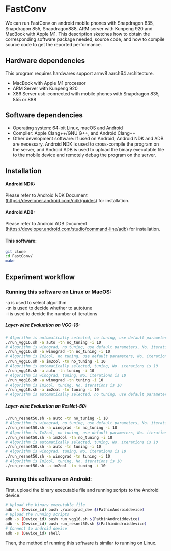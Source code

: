 # FastConv
We can run FastConv on android mobile phones with Snapdragon 835, Snapdragon 855, Snapdragon888, ARM server with Kunpeng 920 and MacBook with Apple M1. This description sketches how to obtain the corresponding software package needed, source code, and how to compile source code to get the reported performance.

## Hardware dependencies
This program requires hardwares support armv8 aarch64 architecture.
* MacBook with Apple M1 processor
* ARM Server with Kunpeng 920
* X86 Server usb-connected with mobile phones with Snapdragon 835, 855 or 888

## Software dependencies
* Operating system: 64-bit Linux, macOS and Android
* Compiler: Apple Clang++/GNU G++, and Android Clang++
* Other development software: If used on Android, Android NDK and ADB are necessary. Android NDK is used to cross-compile the program on the server, and Android ADB is used to upload the binary executable file to the mobile device and remotely debug the program on the server.

## Installation
#### Android NDK: 
Please refer to Android NDK Document (https://developer.android.com/ndk/guides) for installation.
#### Android ADB:
Please refer to Android ADB Document
(https://developer.android.com/studio/command-line/adb) for installation.
#### This software:
```bash
git clone 
cd FastConv/
make
```

## Experiment workflow
### Running this software on Linux or MacOS:
-a is used to select algorithm \
-tn is used to decide whether to autotune \
-i is used to decide the number of iterations
##### Layer-wise Evaluation on VGG-16:
```bash
# Algorithm is automatically selected, no tuning, use default parameters, No. iterations is 10
./run_vgg16.sh -a auto -tn no_tuning -i 10
# Algorithm is winograd, no tuning, use default parameters, No. iterations is 10
./run_vgg16.sh -a winograd -tn no_tuning -i 10
# Algorithm is Im2col, no tuning, use default parameters, No. iterations is 10
./run_vgg16.sh -a im2col -tn no_tuning -i 10
# Algorithm is automatically selected, tuning, No. iterations is 10
./run_vgg16.sh -a auto -tn tuning -i 10
# Algorithm is winograd, tuning, No. iterations is 10
./run_vgg16.sh -a winograd -tn tuning -i 10
# Algorithm is Im2col, tuning, No. iterations is 10
./run_vgg16.sh -a im2col -tn tuning -i 10
# Algorithm is automatically selected, no tuning, use default parameters, No. iterations is 10
```
##### Layer-wise Evaluation on ResNet-50:
```bash
./run_resnet50.sh -a auto -tn no_tuning -i 10
# Algorithm is winograd, no tuning, use default parameters, No. iterations is 10
./run_resnet50.sh -a winograd -tn no_tuning -i 10
# Algorithm is Im2col, no tuning, use default parameters, No. iterations is 10
./run_resnet50.sh -a im2col -tn no_tuning -i 10
# Algorithm is automatically selected, tuning, No. iterations is 10
./run_resnet50.sh -a auto -tn tuning -i 10
# Algorithm is winograd, tuning, No. iterations is 10
./run_resnet50.sh -a winograd -tn tuning -i 10
# Algorithm is Im2col, tuning, No. iterations is 10
./run_resnet50.sh -a im2col -tn tuning -i 10
```
### Running this software on Android:
First, upload the binary executable file and running scripts to the Android device.
```bash
# Upload the binary executable file
adb -s (Device_id) push ./winograd_dev $(PathinAndroiddevice)
# Upload the running scripts
adb -s (Device_id) push run_vgg16.sh $(PathinAndroiddevice)
adb -s (Device_id) push run_resnet50.sh $(PathinAndroiddevice)
# Connect to android device
adb -s (Device_id) shell
```
Then, the method of running this software is similar to running on Linux.


